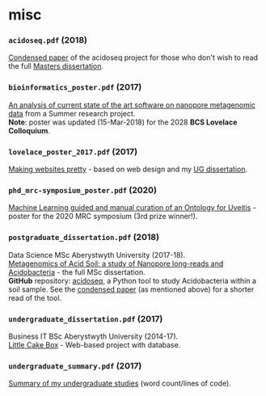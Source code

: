 # misc

### `acidoseq.pdf` (2018)
[Condensed paper](https://github.com/sap218/misc/blob/master/acidoseq.pdf) of the acidoseq project for those who don't wish to read the full [Masters dissertation](https://github.com/sap218/misc/blob/master/postgraduate_dissertation.pdf).

### `bioinformatics_poster.pdf` (2017)
[An analysis of current state of the art software on nanopore metagenomic data](https://github.com/sap218/misc/blob/master/bioinformatics_poster.pdf) from a Summer research project.
<br />
**Note**: poster was updated (15-Mar-2018) for the 2028 **BCS Lovelace Colloquium**. 

### `lovelace_poster_2017.pdf` (2017)
[Making websites pretty](https://github.com/sap218/misc/blob/master/lovelace_poster_2017.pdf) - based on web design and my [UG dissertation](https://github.com/sap218/misc/blob/master/undergraduate_dissertation.pdf).

### `phd_mrc-symposium_poster.pdf` (2020)
[Machine Learning guided and manual curation of an Ontology for Uveitis](https://github.com/sap218/misc/blob/master/phd_mrc-symposium_poster.pdf) - poster for the 2020 MRC symposium (3rd prize winner!).

### `postgraduate_dissertation.pdf` (2018)
Data Science MSc Aberystwyth University (2017-18).
<br />
[Metagenomics of Acid Soil: a study of Nanopore long-reads and Acidobacteria](https://github.com/sap218/misc/blob/master/postgraduate_dissertation.pdf) - the full MSc dissertation.
<br />
**GitHub** repository: [acidoseq](https://github.com/sap218/acidoseq), a Python tool to study Acidobacteria within a soil sample. See the [condensed paper](https://github.com/sap218/misc/blob/master/acidoseq.pdf) (as mentioned above) for a shorter read of the tool.

### `undergraduate_dissertation.pdf` (2017) 
Business IT BSc Aberystwyth University (2014-17).
<br />
[Little Cake Box](https://github.com/sap218/misc/blob/master/undergraduate_dissertation.pdf) - Web-based project with database.

### `undergraduate_summary.pdf` (2017)
[Summary of my undergraduate studies](https://github.com/sap218/misc/blob/master/undergraduate_summary.pdf) (word count/lines of code).
